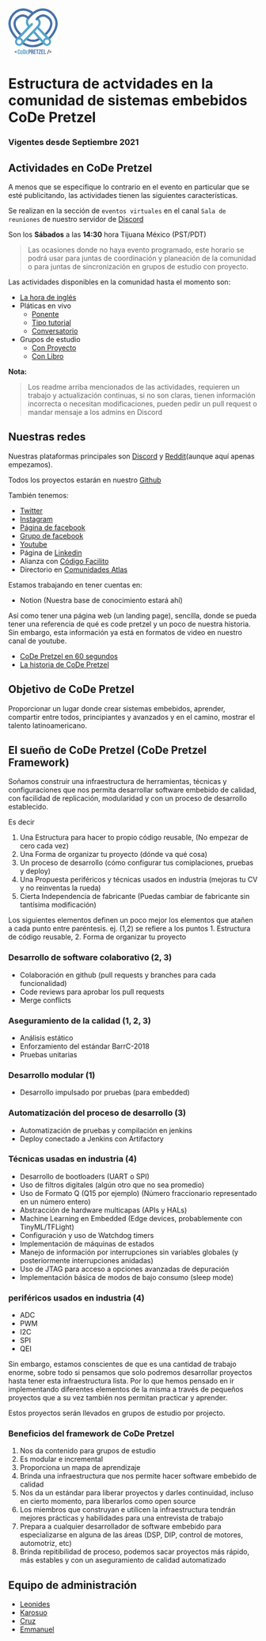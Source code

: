 ![CoDe Pretzel Logo](/icons/logo_xsm.png)
# Estructura de actvidades en la comunidad de sistemas embebidos CoDe Pretzel
### Vigentes desde Septiembre 2021

## Actividades en CoDe Pretzel
A menos que se especifique lo contrario en el evento en particular que se esté publicitando, las actividades tienen las siguientes características.

Se realizan en la sección de `eventos virtuales` en el canal `Sala de reuniones` de nuestro servidor de [Discord](https://discord.gg/uCZVfvHW5w)

Son los **Sábados** a las **14:30** hora Tijuana México (PST/PDT)

>Las ocasiones donde no haya evento programado, este horario se podrá usar para juntas de coordinación y planeación de la comunidad o para juntas de sincronización en grupos de estudio con proyecto.

Las actividades disponibles en la comunidad hasta el momento son:
* [La hora de inglés](la_hora_de_ing.md)
* Pláticas en vivo
	* [Ponente](platicas_con_ponente.md)
	* [Tipo tutorial](platicas_tipo_tutorial.md)
	* [Conversatorio](platicas_tipo_conversatorio.md)
* Grupos de estudio
	* [Con Proyecto](grupo_estudio_con_proyecto.md)
	* [Con Libro](grupo_estudio_con_libro.md)


**Nota:**
> Los readme arriba mencionados de las actividades, requieren un trabajo y actualización continuas, si no son claras, tienen información incorrecta o necesitan modificaciones, pueden pedir un pull request o mandar mensaje a los admins en Discord


## Nuestras redes

Nuestras plataformas principales son [Discord](https://discord.gg/uCZVfvHW5w) y [Reddit](https://www.reddit.com/r/codepretzel/)(aunque aquí apenas empezamos).

Todos los proyectos estarán en nuestro [Github](https://github.com/CoDePretzel)

También tenemos:
* [Twitter](https://twitter.com/PretzelCode)
* [Instagram](https://www.instagram.com/codepretzel/)
* [Página de facebook](https://www.facebook.com/CoDePretzel/)
* [Grupo de facebook](https://www.facebook.com/groups/425161431009869)
* [Youtube](https://www.youtube.com/channel/UC0TMAn1gR83mykrSQmnoAAQ/featured)
* Página de [Linkedin](https://www.linkedin.com/company/CoDePretzel)
* Alianza con [Código Facilito](https://codigofacilito.com/comunidades)
* Directorio en [Comunidades Atlas](https://comunidades.lat/code-pretzel/)

Estamos trabajando en tener cuentas en:
* Notion (Nuestra base de conocimiento estará ahí)

Así como tener una página web (un landing page), sencilla, donde se pueda tener una referencia de qué es code pretzel y un poco de nuestra historia.
Sin embargo, esta información ya está en formatos de video en nuestro canal de youtube.
- [CoDe Pretzel en 60 segundos](https://www.youtube.com/watch?v=0o7-iu64ShY&t=1s)
- [La historia de CoDe Pretzel](https://www.youtube.com/watch?v=yBSf19HaA8c&t=5s)

## Objetivo de CoDe Pretzel
Proporcionar un lugar donde crear sistemas embebidos, aprender, compartir entre todos, principiantes y avanzados y en el camino, mostrar el talento latinoamericano.


##  El sueño de CoDe Pretzel (CoDe Pretzel Framework)
Soñamos construir una infraestructura de herramientas, técnicas y configuraciones que nos permita desarrollar software embebido de calidad, con facilidad de replicación, modularidad y con un proceso de desarrollo establecido.

Es decir
1. Una Estructura para hacer to propio código reusable, (No empezar de cero cada vez)
2. Una Forma de organizar tu proyecto (dónde va qué cosa)
3. Un proceso de desarrollo (cómo configurar tus comiplaciones, pruebas y deploy) 
4. Una Propuesta periféricos y técnicas usados en industria (mejoras tu CV y no reinventas la rueda)
5. Cierta Independencia de fabricante (Puedas cambiar de fabricante sin tantísima modificación)

Los siguientes elementos definen un poco mejor los elementos que atañen a cada punto entre paréntesis.
ej. (1,2) se refiere a los puntos 1. Estructura de código reusable, 2. Forma de organizar tu proyecto

### Desarrollo de software colaborativo (2, 3)
- Colaboración en github (pull requests y branches para cada funcionalidad)
- Code reviews para aprobar los pull requests
- Merge conflicts

### Aseguramiento de la calidad (1, 2, 3)
- Análisis estático
- Enforzamiento del estándar BarrC-2018
- Pruebas unitarias

### Desarrollo modular (1)
- Desarrollo impulsado por pruebas (para embedded)

### Automatización del proceso de desarrollo (3)
- Automatización de pruebas y compilación en jenkins
- Deploy conectado a Jenkins con Artifactory

### Técnicas usadas en industria (4)
- Desarrollo de bootloaders (UART o SPI)
- Uso de filtros digitales (algún otro que no sea promedio)
- Uso de Formato Q (Q15 por ejemplo) (Número fraccionario representado en un número entero)
- Abstracción de hardware multicapas (APIs y HALs)
- Machine Learning en Embedded (Edge devices, probablemente con TinyML/TFLight)
- Configuración y uso de Watchdog timers
- Implementación de máquinas de estados
- Manejo de información por interrupciones sin variables globales (y posteriormente interrupciones anidadas)
- Uso de JTAG para acceso a opciones avanzadas de depuración
- Implementación básica de modos de bajo consumo (sleep mode)

### periféricos usados en industria (4)
- ADC
- PWM
- I2C
- SPI
- QEI


Sin embargo, estamos conscientes de que es una cantidad de trabajo enorme, sobre todo si pensamos que solo podremos desarrollar proyectos hasta tener esta infraestructura lista.
Por lo que hemos pensado en ir implementando diferentes elementos de la misma a través de pequeños proyectos que a su vez también nos permitan practicar y aprender.

Estos proyectos serán llevados en grupos de estudio por projecto.

### Beneficios del framework de CoDe Pretzel
1. Nos da contenido para grupos de estudio
2. Es modular e incremental
3. Proporciona un mapa de aprendizaje
4. Brinda una infraestructura que nos permite hacer software embebido de calidad
5. Nos da un estándar para liberar proyectos y darles continuidad, incluso en cierto momento, para liberarlos como open source
6. Los miembros que construyan e utilicen la infraestructura tendrán mejores prácticas y habilidades para una entrevista de trabajo
7. Prepara a cualquier desarrollador de software embebido para especializarse en alguna de las áreas (DSP, DIP, control de motores, automotriz, etc)
8. Brinda repitibilidad de proceso, podemos sacar proyectos más rápido, más estables y con un aseguramiento de calidad automatizado

## Equipo de administración

* [Leonides](https://www.linkedin.com/in/hermann-leonides-zu%C3%B1iga-cruz-83a4801a1/)
* [Karosuo](https://www.linkedin.com/in/rafaelkarosuo/)
* [Cruz](https://www.linkedin.com/in/claudio-guadalupe-cruz-mendoza-35717a211/)
* [Emmanuel](https://www.linkedin.com/in/emmnee/)
